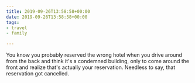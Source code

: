 ```yaml
---
title: 2019-09-26T13:58:58+00:00
date: 2019-09-26T13:58:58+00:00
tags:
- travel
- family

---
```

You know you probably reserved the wrong hotel when you drive around from the back and think it's a condemned building, only to come around the front and realize that's actually your reservation. Needless to say, that reservation got cancelled.